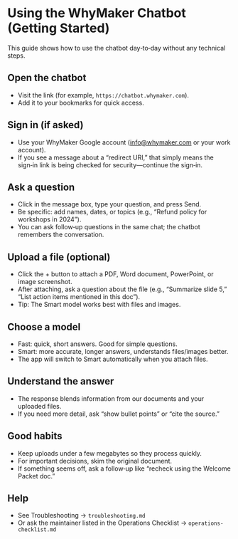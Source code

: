 # Using the WhyMaker Chatbot (Getting Started)

This guide shows how to use the chatbot day‑to‑day without any technical steps.

## Open the chatbot
- Visit the link (for example, `https://chatbot.whymaker.com`).
- Add it to your bookmarks for quick access.

## Sign in (if asked)
- Use your WhyMaker Google account (info@whymaker.com or your work account).
- If you see a message about a “redirect URI,” that simply means the sign‑in link is being checked for security—continue the sign‑in.

## Ask a question
- Click in the message box, type your question, and press Send.
- Be specific: add names, dates, or topics (e.g., “Refund policy for workshops in 2024”).
- You can ask follow‑up questions in the same chat; the chatbot remembers the conversation.

## Upload a file (optional)
- Click the + button to attach a PDF, Word document, PowerPoint, or image screenshot.
- After attaching, ask a question about the file (e.g., “Summarize slide 5,” “List action items mentioned in this doc”).
- Tip: The Smart model works best with files and images.

## Choose a model
- Fast: quick, short answers. Good for simple questions.
- Smart: more accurate, longer answers, understands files/images better.
- The app will switch to Smart automatically when you attach files.

## Understand the answer
- The response blends information from our documents and your uploaded files.
- If you need more detail, ask “show bullet points” or “cite the source.”

## Good habits
- Keep uploads under a few megabytes so they process quickly.
- For important decisions, skim the original document.
- If something seems off, ask a follow‑up like “recheck using the Welcome Packet doc.”

## Help
- See Troubleshooting → `troubleshooting.md`
- Or ask the maintainer listed in the Operations Checklist → `operations-checklist.md`
